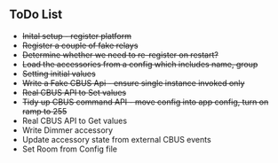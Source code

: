## ToDo List

* <del>Inital setup - register platform<del>
* <del>Register a couple of fake relays<del>
* <del>Determine whether we need to re-register on restart?<del>
* <del>Load the accessories from a config which includes name, group<del>
* <del>Setting initial values<del>
* <del>Write a Fake CBUS Api - ensure single instance invoked only<del>
* <del>Real CBUS API to Set values<del>
* <del>Tidy up CBUS command API - move config into app config, turn on ramp to 255</del>
* Real CBUS API to Get values
* Write Dimmer accessory
* Update accessory state from external CBUS events
* Set Room from Config file
